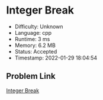 # Integer Break

- Difficulty: Unknown
- Language: cpp
- Runtime: 3 ms
- Memory: 6.2 MB
- Status: Accepted
- Timestamp: 2022-01-29 18:04:54

## Problem Link
[Integer Break](https://leetcode.com/problems/integer-break)

